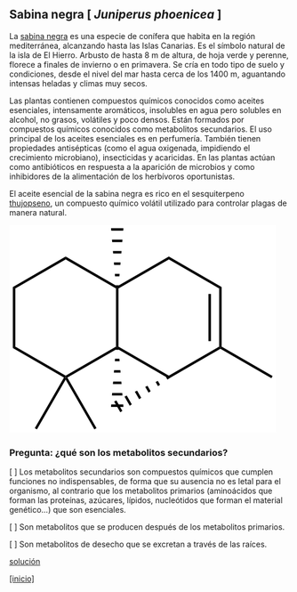 
## Sabina negra [ *Juniperus phoenicea* ]

La [sabina negra](https://www.arbolapp.es/especies/ficha/juniperus-phoenicea) es una especie de conífera que habita en la región mediterránea, alcanzando hasta las Islas Canarias. Es el símbolo natural de la isla de El Hierro. Arbusto de hasta 8 m de altura, de hoja verde y perenne, florece a finales de invierno o en primavera. Se cría en todo tipo de suelo y condiciones, desde el nivel del mar hasta cerca de los 1400 m, aguantando intensas heladas y climas muy secos.

Las plantas contienen compuestos químicos conocidos como aceites esenciales, intensamente aromáticos, insolubles en agua pero solubles en alcohol, no grasos, volátiles y poco densos. Están formados por compuestos químicos conocidos como metabolitos secundarios. El uso principal de los aceites esenciales es en perfumería. También tienen propiedades antisépticas (como el agua oxigenada, impidiendo el crecimiento microbiano), insecticidas y acaricidas. En las plantas actúan como antibióticos en respuesta a la aparición de microbios y como inhibidores de la alimentación de los herbívoros oportunistas. 

El aceite esencial de la sabina negra es rico en el sesquiterpeno [thujopseno](https://es.wikipedia.org/wiki/Thujopseno), 
un compuesto químico volátil utilizado para controlar plagas de manera natural. 

![](./pics/thujopsene.png)


### Pregunta: ¿qué son los metabolitos secundarios?

 [ ] Los metabolitos secundarios son compuestos químicos que cumplen funciones no indispensables, de forma que su ausencia no es letal para el organismo, al contrario que los metabolitos primarios (aminoácidos que forman las proteínas, azúcares, lípidos, nucleótidos que forman el material genético...) que son esenciales.

 [ ] Son metabolitos que se producen después de los metabolitos primarios.

 [ ] Son metabolitos de desecho que se excretan a través de las raíces.


[solución](./Juniperus_phoenicea_solucion.md)


[[inicio]](https://eead-csic-compbio.github.io/plantoquimica)
